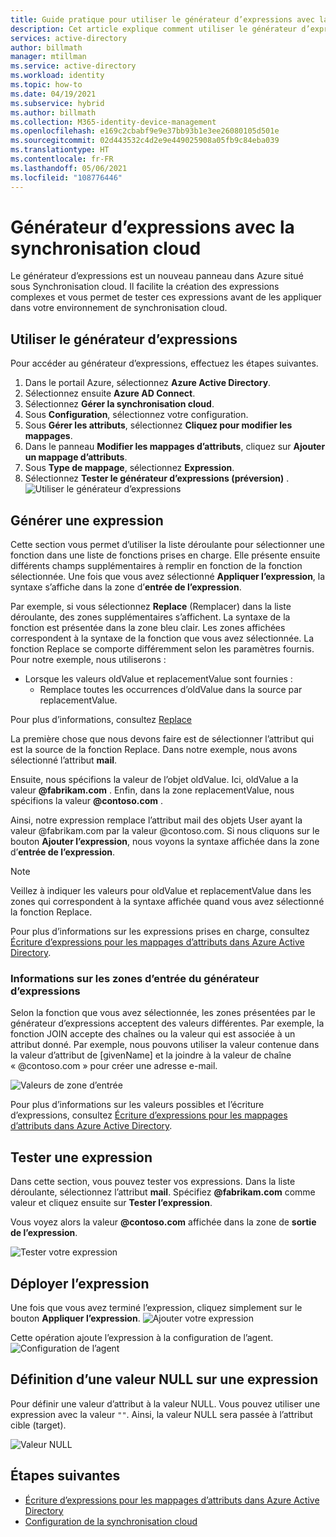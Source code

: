 ```yaml
---
title: Guide pratique pour utiliser le générateur d’expressions avec la synchronisation cloud Azure AD Connect
description: Cet article explique comment utiliser le générateur d’expressions avec la synchronisation cloud.
services: active-directory
author: billmath
manager: mtillman
ms.service: active-directory
ms.workload: identity
ms.topic: how-to
ms.date: 04/19/2021
ms.subservice: hybrid
ms.author: billmath
ms.collection: M365-identity-device-management
ms.openlocfilehash: e169c2cbabf9e9e37bb93b1e3ee26080105d501e
ms.sourcegitcommit: 02d443532c4d2e9e449025908a05fb9c84eba039
ms.translationtype: HT
ms.contentlocale: fr-FR
ms.lasthandoff: 05/06/2021
ms.locfileid: "108776446"
---
```

# <a name="expression-builder-with-cloud-sync"></a>Générateur d’expressions avec la synchronisation cloud
Le générateur d’expressions est un nouveau panneau dans Azure situé sous Synchronisation cloud. Il facilite la création des expressions complexes et vous permet de tester ces expressions avant de les appliquer dans votre environnement de synchronisation cloud.

## <a name="use-the-expression-builder"></a>Utiliser le générateur d’expressions
Pour accéder au générateur d’expressions, effectuez les étapes suivantes.

 1. Dans le portail Azure, sélectionnez **Azure Active Directory**.
 2. Sélectionnez ensuite **Azure AD Connect**.
 3. Sélectionnez **Gérer la synchronisation cloud**.
 4. Sous **Configuration**, sélectionnez votre configuration.
 5. Sous **Gérer les attributs**, sélectionnez **Cliquez pour modifier les mappages**.
 6. Dans le panneau **Modifier les mappages d’attributs**, cliquez sur **Ajouter un mappage d’attributs**.
 7. Sous **Type de mappage**, sélectionnez **Expression**.
 8. Sélectionnez **Tester le générateur d’expressions (préversion)** .
 ![Utiliser le générateur d’expressions](media/how-to-expression-builder/expression-1.png)

## <a name="build-an-expression"></a>Générer une expression
Cette section vous permet d’utiliser la liste déroulante pour sélectionner une fonction dans une liste de fonctions prises en charge.  Elle présente ensuite différents champs supplémentaires à remplir en fonction de la fonction sélectionnée.  Une fois que vous avez sélectionné **Appliquer l’expression**, la syntaxe s’affiche dans la zone d’**entrée de l’expression**.

Par exemple, si vous sélectionnez **Replace** (Remplacer) dans la liste déroulante, des zones supplémentaires s’affichent.  La syntaxe de la fonction est présentée dans la zone bleu clair.  Les zones affichées correspondent à la syntaxe de la fonction que vous avez sélectionnée.  La fonction Replace se comporte différemment selon les paramètres fournis.  Pour notre exemple, nous utiliserons :

- Lorsque les valeurs oldValue et replacementValue sont fournies :
    - Remplace toutes les occurrences d’oldValue dans la source par  replacementValue.

Pour plus d’informations, consultez [Replace](reference-expressions.md#replace)

La première chose que nous devons faire est de sélectionner l’attribut qui est la source de la fonction Replace. Dans notre exemple, nous avons sélectionné l’attribut **mail**. 

Ensuite, nous spécifions la valeur de l’objet oldValue.  Ici, oldValue a la valeur **@fabrikam.com** .  Enfin, dans la zone replacementValue, nous spécifions la valeur **@contoso.com** .

Ainsi, notre expression remplace l’attribut mail des objets User ayant la valeur @fabrikam.com par la valeur @contoso.com.  Si nous cliquons sur le bouton **Ajouter l’expression**, nous voyons la syntaxe affichée dans la zone d’**entrée de l’expression**.


>[!NOTE]
>Veillez à indiquer les valeurs pour oldValue et replacementValue dans les zones qui correspondent à la syntaxe affichée quand vous avez sélectionné la fonction Replace.

Pour plus d’informations sur les expressions prises en charge, consultez [Écriture d’expressions pour les mappages d’attributs dans Azure Active Directory](reference-expressions.md).

### <a name="information-on-expression-builder-input-boxes"></a>Informations sur les zones d’entrée du générateur d’expressions
Selon la fonction que vous avez sélectionnée, les zones présentées par le générateur d’expressions acceptent des valeurs différentes.  Par exemple, la fonction JOIN accepte des chaînes ou la valeur qui est associée à un attribut donné.  Par exemple, nous pouvons utiliser la valeur contenue dans la valeur d’attribut de [givenName] et la joindre à la valeur de chaîne « @contoso.com » pour créer une adresse e-mail.

  ![Valeurs de zone d’entrée](media/how-to-expression-builder/expression-8.png)

Pour plus d’informations sur les valeurs possibles et l’écriture d’expressions, consultez [Écriture d’expressions pour les mappages d’attributs dans Azure Active Directory](reference-expressions.md).

## <a name="test-an-expression"></a>Tester une expression
Dans cette section, vous pouvez tester vos expressions.  Dans la liste déroulante, sélectionnez l’attribut **mail**.  Spécifiez **@fabrikam.com** comme valeur et cliquez ensuite sur **Tester l’expression**.  

Vous voyez alors la valeur **@contoso.com** affichée dans la zone de **sortie de l’expression**.

 ![Tester votre expression](media/how-to-expression-builder/expression-4.png)

## <a name="deploy-the-expression"></a>Déployer l’expression
Une fois que vous avez terminé l’expression, cliquez simplement sur le bouton **Appliquer l’expression**.
![Ajouter votre expression](media/how-to-expression-builder/expression-5.png)

Cette opération ajoute l’expression à la configuration de l’agent.
![Configuration de l’agent](media/how-to-expression-builder/expression-6.png)

## <a name="setting-a-null-value-on-an-expression"></a>Définition d’une valeur NULL sur une expression
Pour définir une valeur d’attribut à la valeur NULL.  Vous pouvez utiliser une expression avec la valeur `""`.  Ainsi, la valeur NULL sera passée à l’attribut cible (target).

![Valeur NULL](media/how-to-expression-builder/expression-7.png)



## <a name="next-steps"></a>Étapes suivantes 

- [Écriture d’expressions pour les mappages d’attributs dans Azure Active Directory](reference-expressions.md)
- [Configuration de la synchronisation cloud](how-to-configure.md)

